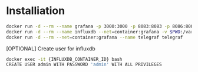 Installiation
===

```bash
docker run -d --rm --name grafana -p 3000:3000 -p 8083:8083 -p 8086:8086 grafana/grafana
docker run -d --rm --name influxdb --net=container:grafana -v $PWD:/var/lib/influxdb influxdb
docker run -d --rm --net=container:grafana --name telegraf telegraf
```

[OPTIONAL] Create user for influxdb

```bash
docker exec -it {INFLUXDB_CONTAINER_ID} bash
CREATE USER admin WITH PASSWORD 'admin' WITH ALL PRIVILEGES
```